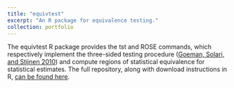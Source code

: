 ```yaml
---
title: "equivtest"
excerpt: "An R package for equivalence testing."
collection: portfolio
---
```


The equivtest R package provides the tst and ROSE commands, which respectively implement the three-sided testing procedure ([Goeman, Solari, and Stijnen 2010](https://doi.org/10.1002/sim.4002)) and compute regions of statistical equivalence for statistical estimates. The full repository, along with download instructions in R, [can be found here](https://github.com/jack-fitzgerald/equivtest).
